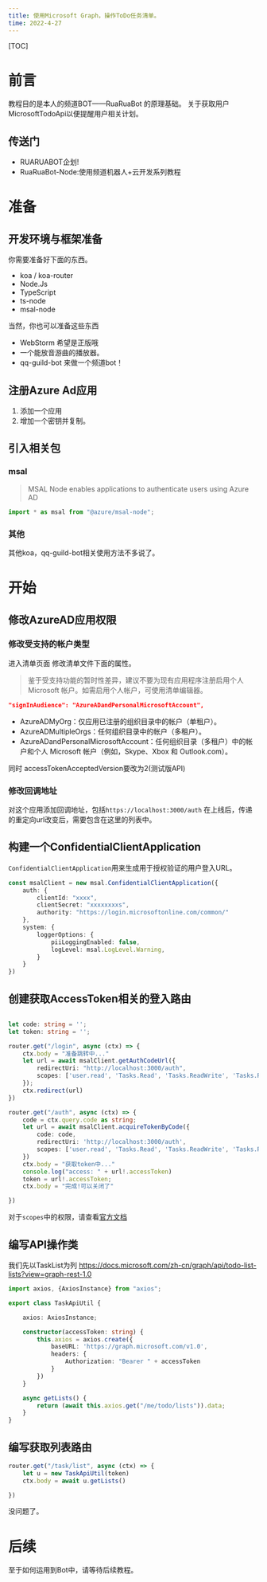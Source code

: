 ```yaml
---
title: 使用Microsoft Graph，操作ToDo任务清单。
time: 2022-4-27
---
```


[TOC]

# 前言

教程目的是本人的频道BOT——RuaRuaBot 的原理基础。
关于获取用户MicrosoftTodoApi以便提醒用户相关计划。

## 传送门

- RUARUABOT企划!
- RuaRuaBot-Node:使用频道机器人+云开发系列教程



# 准备

## 开发环境与框架准备

你需要准备好下面的东西。
- koa / koa-router
- Node.Js
- TypeScript
- ts-node
- msal-node

当然，你也可以准备这些东西
- WebStorm 希望是正版哦
- 一个能放音游曲的播放器。
- qq-guild-bot 来做一个频道bot！

## 注册Azure Ad应用

1. 添加一个应用
2. 增加一个密钥并复制。

## 引入相关包

### msal 
> MSAL Node enables applications to authenticate users using Azure AD
```typescript
import * as msal from "@azure/msal-node";
```
### 其他
其他koa，qq-guild-bot相关使用方法不多说了。

# 开始

## 修改AzureAD应用权限

### 修改受支持的帐户类型
进入清单页面
修改清单文件下面的属性。
> 鉴于受支持功能的暂时性差异，建议不要为现有应用程序注册启用个人 Microsoft 帐户。如需启用个人帐户，可使用清单编辑器。 
```json
"signInAudience": "AzureADandPersonalMicrosoftAccount",
```
- AzureADMyOrg：仅应用已注册的组织目录中的帐户（单租户）。
- AzureADMultipleOrgs：任何组织目录中的帐户（多租户）。
- AzureADandPersonalMicrosoftAccount：任何组织目录（多租户）中的帐户和个人 Microsoft 帐户（例如，Skype、Xbox 和 Outlook.com）。

同时
accessTokenAcceptedVersion要改为2(测试版API)
### 修改回调地址
对这个应用添加回调地址，包括`https://localhost:3000/auth`
在上线后，传递的重定向url改变后，需要包含在这里的列表中。



## 构建一个ConfidentialClientApplication

`ConfidentialClientApplication`用来生成用于授权验证的用户登入URL。

```typescript
const msalClient = new msal.ConfidentialClientApplication({
    auth: {
        clientId: "xxxx",
        clientSecret: "xxxxxxxxs",
        authority: "https://login.microsoftonline.com/common/"
    },
    system: {
        loggerOptions: {
            piiLoggingEnabled: false,
            logLevel: msal.LogLevel.Warning,
        }
    }
})
```

## 创建获取AccessToken相关的登入路由
```typescript

let code: string = '';
let token: string = '';
```

```typescript
router.get("/login", async (ctx) => {
    ctx.body = "准备跳转中..."
    let url = await msalClient.getAuthCodeUrl({
        redirectUri: "http://localhost:3000/auth",
        scopes: ['user.read', 'Tasks.Read', 'Tasks.ReadWrite', 'Tasks.Read.Shared', 'Tasks.ReadWrite.Shared'],
    });
    ctx.redirect(url)
})
```


```typescript
router.get("/auth", async (ctx) => {
    code = ctx.query.code as string;
    let url = await msalClient.acquireTokenByCode({
        code: code,
        redirectUri: 'http://localhost:3000/auth',
        scopes: ['user.read', 'Tasks.Read', 'Tasks.ReadWrite', 'Tasks.Read.Shared', 'Tasks.ReadWrite.Shared'],
    })
    ctx.body = "获取token中..."
    console.log("access: " + url!.accessToken)
    token = url!.accessToken;
    ctx.body = "完成!可以关闭了"

})
```
对于`scopes`中的权限，请查看[官方文档](https://docs.microsoft.com/zh-cn/graph/permissions-reference?view=graph-rest-1.0)

## 编写API操作类
我们先以TaskList为列
https://docs.microsoft.com/zh-cn/graph/api/todo-list-lists?view=graph-rest-1.0

```ts
import axios, {AxiosInstance} from "axios";

export class TaskApiUtil {

    axios: AxiosInstance;

    constructor(accessToken: string) {
        this.axios = axios.create({
            baseURL: 'https://graph.microsoft.com/v1.0',
            headers: {
                Authorization: "Bearer " + accessToken
            }
        })
    }

    async getLists() {
        return (await this.axios.get("/me/todo/lists")).data;
    }
}
```

## 编写获取列表路由

```ts
router.get("/task/list", async (ctx) => {
    let u = new TaskApiUtil(token)
    ctx.body = await u.getLists()

})
```
没问题了。

# 后续
至于如何运用到Bot中，请等待后续教程。